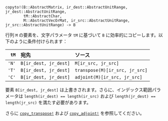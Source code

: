 ```
copyto!(B::AbstractMatrix, ir_dest::AbstractUnitRange, jr_dest::AbstractUnitRange,
        tM::AbstractChar,
        M::AbstractVecOrMat, ir_src::AbstractUnitRange, jr_src::AbstractUnitRange) -> B
```

行列 `M` の要素を、文字パラメータ `tM` に基づいて `B` に効率的にコピーします。以下のように条件付けられます：

|  `tM` | 宛先                    | ソース                            |
| -----:|:--------------------- |:------------------------------ |
| `'N'` | `B[ir_dest, jr_dest]` | `M[ir_src, jr_src]`            |
| `'T'` | `B[ir_dest, jr_dest]` | `transpose(M)[ir_src, jr_src]` |
| `'C'` | `B[ir_dest, jr_dest]` | `adjoint(M)[ir_src, jr_src]`   |

要素 `B[ir_dest, jr_dest]` は上書きされます。さらに、インデックス範囲パラメータは `length(ir_dest) == length(ir_src)` および `length(jr_dest) == length(jr_src)` を満たす必要があります。

さらに [`copy_transpose!`](@ref) および [`copy_adjoint!`](@ref) を参照してください。

